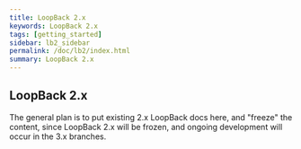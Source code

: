 ```yaml
---
title: LoopBack 2.x
keywords: LoopBack 2.x
tags: [getting_started]
sidebar: lb2_sidebar
permalink: /doc/lb2/index.html
summary: LoopBack 2.x
---
```


## LoopBack 2.x

The general plan is to put existing 2.x LoopBack docs here, and "freeze" the content,
since LoopBack 2.x will be frozen, and ongoing development will occur in the 3.x
branches.

